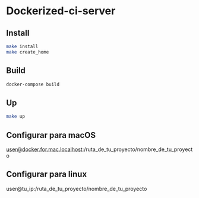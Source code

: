 # Dockerized-ci-server

## Install

```bash
make install
make create_home
```

## Build

```bash
docker-compose build
```

## Up

```bash
make up
```

## Configurar para macOS

user@docker.for.mac.localhost:/ruta_de_tu_proyecto/nombre_de_tu_proyecto

## Configurar para linux

user@tu_ip:/ruta_de_tu_proyecto/nombre_de_tu_proyecto
